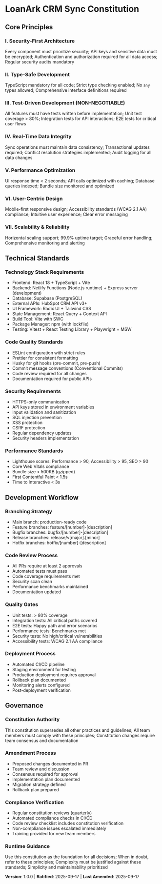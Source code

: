 # LoanArk CRM Sync Constitution

## Core Principles

### I. Security-First Architecture

Every component must prioritize security; API keys and sensitive data must be encrypted; Authentication and authorization required for all data access; Regular security audits mandatory

### II. Type-Safe Development

TypeScript mandatory for all code; Strict type checking enabled; No `any` types allowed; Comprehensive interface definitions required

### III. Test-Driven Development (NON-NEGOTIABLE)

All features must have tests written before implementation; Unit test coverage > 80%; Integration tests for API interactions; E2E tests for critical user flows

### IV. Real-Time Data Integrity

Sync operations must maintain data consistency; Transactional updates required; Conflict resolution strategies implemented; Audit logging for all data changes

### V. Performance Optimization

UI response time < 2 seconds; API calls optimized with caching; Database queries indexed; Bundle size monitored and optimized

### VI. User-Centric Design

Mobile-first responsive design; Accessibility standards (WCAG 2.1 AA) compliance; Intuitive user experience; Clear error messaging

### VII. Scalability & Reliability

Horizontal scaling support; 99.9% uptime target; Graceful error handling; Comprehensive monitoring and alerting

## Technical Standards

### Technology Stack Requirements

- Frontend: React 18 + TypeScript + Vite
- Backend: Netlify Functions (Node.js runtime) + Express server (development)
- Database: Supabase (PostgreSQL)
- External APIs: HubSpot CRM API v3+
- UI Framework: Radix UI + Tailwind CSS
- State Management: React Query + Context API
- Build Tool: Vite with SWC
- Package Manager: npm (with lockfile)
- Testing: Vitest + React Testing Library + Playwright + MSW

### Code Quality Standards

- ESLint configuration with strict rules
- Prettier for consistent formatting
- Husky for git hooks (pre-commit, pre-push)
- Commit message conventions (Conventional Commits)
- Code review required for all changes
- Documentation required for public APIs

### Security Requirements

- HTTPS-only communication
- API keys stored in environment variables
- Input validation and sanitization
- SQL injection prevention
- XSS protection
- CSRF protection
- Regular dependency updates
- Security headers implementation

### Performance Standards

- Lighthouse scores: Performance > 90, Accessibility > 95, SEO > 90
- Core Web Vitals compliance
- Bundle size < 500KB (gzipped)
- First Contentful Paint < 1.5s
- Time to Interactive < 3s

## Development Workflow

### Branching Strategy

- Main branch: production-ready code
- Feature branches: feature/[number]-[description]
- Bugfix branches: bugfix/[number]-[description]
- Release branches: release/v[major].[minor]
- Hotfix branches: hotfix/[number]-[description]

### Code Review Process

- All PRs require at least 2 approvals
- Automated tests must pass
- Code coverage requirements met
- Security scan clean
- Performance benchmarks maintained
- Documentation updated

### Quality Gates

- Unit tests: > 80% coverage
- Integration tests: All critical paths covered
- E2E tests: Happy path and error scenarios
- Performance tests: Benchmarks met
- Security tests: No high/critical vulnerabilities
- Accessibility tests: WCAG 2.1 AA compliance

### Deployment Process

- Automated CI/CD pipeline
- Staging environment for testing
- Production deployment requires approval
- Rollback plan documented
- Monitoring alerts configured
- Post-deployment verification

## Governance

### Constitution Authority

This constitution supersedes all other practices and guidelines; All team members must comply with these principles; Constitution changes require team consensus and documentation

### Amendment Process

- Proposed changes documented in PR
- Team review and discussion
- Consensus required for approval
- Implementation plan documented
- Migration strategy defined
- Rollback plan prepared

### Compliance Verification

- Regular constitution reviews (quarterly)
- Automated compliance checks in CI/CD
- Code review checklist includes constitution verification
- Non-compliance issues escalated immediately
- Training provided for new team members

### Runtime Guidance

Use this constitution as the foundation for all decisions; When in doubt, refer to these principles; Complexity must be justified against these standards; Simplicity and maintainability prioritized

**Version**: 1.0.0 | **Ratified**: 2025-09-17 | **Last Amended**: 2025-09-17
